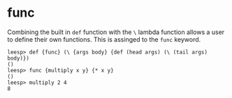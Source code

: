 # func
Combining the built in `def` function with the `\` lambda function allows a user to define their own functions. This is assinged to the `func` keyword.
```
leesp> def {func} (\ {args body} {def (head args) (\ (tail args) body)})
()
leesp> func {multiply x y} {* x y}
()
leesp> multiply 2 4
8
```
